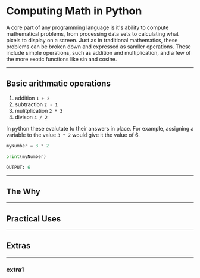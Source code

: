 # Computing Math in Python

A core part of any programming language is it's ability to compute mathematical problems, from processing data sets to calculating what pixels to display on a screen. Just as in traditional mathematics, these problems can be broken down and expressed as samller operations. These include simple operations, such as addition and multiplication, and a few of the more exotic functions like sin and cosine. 

---

## Basic arithmatic operations
1. addition `1 + 2`
2. subtraction `2 - 1`
3. mulitplication `2 * 3`
4. divison `4 / 2`

In python these evalutate to their answers in place. For example, assigning a variable to the value `3 * 2` would give it the value of 6.

```python
myNumber = 3 * 2

print(myNumber)

OUTPUT: 6
```

---

## The Why

---

## Practical Uses

---

## Extras

---

### extra1

